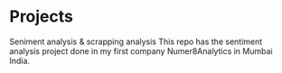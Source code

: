 # Projects
Seniment analysis &amp; scrapping analysis
This repo has the sentiment analysis project done in my first company Numer8Analytics in Mumbai India.
